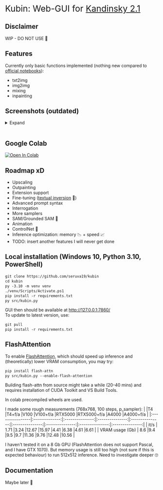 
<span style="font-size: 2em">Kubin: Web-GUI for [Kandinsky 2.1](https://github.com/ai-forever/Kandinsky-2/)</span>

## Disclaimer

WIP - DO NOT USE 🛑

## Features

Currently only basic functions implemented (nothing new compared to [official notebooks](https://github.com/ai-forever/Kandinsky-2/tree/main/notebooks)):
* txt2img
* img2img
* mixing
* inpainting 


## Screenshots (outdated)
<details> 
<summary>Expand</summary>

### txt2img
	
![img](/sshots/t2i.png)
	
<br>

### img2img
	
![img](/sshots/i2i.png)

<br>

### mixing
	
![img](/sshots/mix.png)

<br>
	
### inpainting
    
![img](/sshots/inpaint.png)
	
</details>
<br>

## Google Colab

[![Open In Colab](https://colab.research.google.com/assets/colab-badge.svg)](https://colab.research.google.com/drive/1lx4lQS61hYb02BSoAoJUAVwPr7PhhkJt)
<br>

## Roadmap xD

* Upscaling
* Outpainting
* Extension support 
* Fine-tuning ([textual inversion](https://github.com/TheDenk/Kandinsky-2-textual-inversion) 👀)
* Advanced prompt syntax
* Interrogation
* More samplers
* SAM/Grounded SAM 🤩
* Animation
* ControlNet 🙏
* Inference optimization: memory 📉 + speed 📈
* TODO: insert another features I will never get done


## Local installation (Windows 10, Python 3.10, PowerShell)

```
git clone https://github.com/seruva19/kubin
cd kubin
py -3.10 -m venv venv
./venv/Scripts/Activate.ps1
pip install -r requirements.txt
py src/kubin.py
```
GUI then should be available at http://127.0.0.1:7860/
<br>
To update to latest version, use:
```
git pull
pip install -r requirements.txt
```

## FlashAttention

To enable [FlashAttention](https://github.com/HazyResearch/flash-attention), which should speed up inference and (theoretically) lower VRAM consumption, you may try:
```
pip install flash-attn
py src/kubin.py --enable-flash-attention
```

Building flash-attn from source might take a while (20-40 mins) and requires installation of CUDA Toolkit and VS Build Tools.

In colab precompiled wheels are used.

I made some rough measurements (768x768, 100 steps, p_sampler):
|                 |T4              |T4+f/a           |V100             |V100+f/a         |RTX5000          |RTX5000+f/a      |A4000            |A4000+f/a     | 
|:----------------|:--------------:|:---------------:|:---------------:|:---------------:|:---------------:|:---------------:|:---------------:|:---------------:|
| it/s            | 1.71           |3.24             |12.67            |15.97            |4.41             |6.38             |4.61             |6.61             |
| VRAM usage (Gb) | 8.6            |9.4              |9.5              |9.7              |11.36            |9.76             |12.48            |10.56            |

I haven't tested it on a 8 Gb GPU (FlashAttention does not support Pascal, and I have GTX 1070). But memory usage is still too high (not sure if this is expected behaviour) to run 512x512 inference. Need to investigate deeper 🙄

## Documentation

Maybe later 🤷
